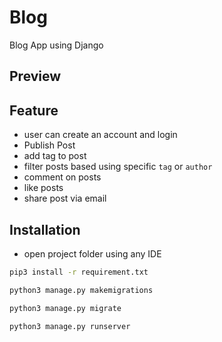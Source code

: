 # Blog

Blog App using Django

## Preview




## Feature
- user can create an account and login
- Publish Post
- add tag to post
- filter posts based using specific `tag` or `author`
- comment on posts
- like posts
- share post via email
## Installation

- open project folder using any IDE
```bash
pip3 install -r requirement.txt
```

```bash
python3 manage.py makemigrations
```

```bash
python3 manage.py migrate
```

```bash
python3 manage.py runserver
```
